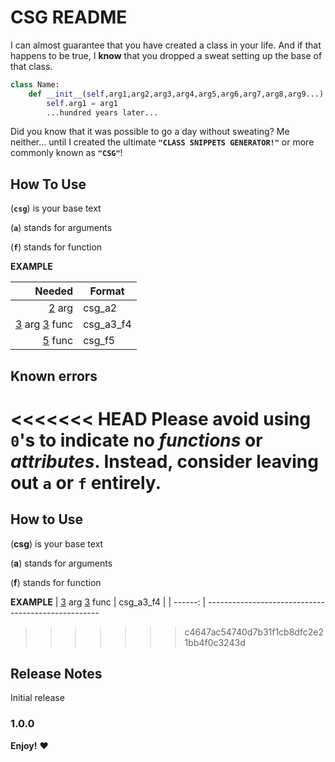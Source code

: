 # CSG README

I can almost guarantee that you have created a class in your life. And if that happens to be true, I **know** that you dropped a sweat setting up the base of that class. 
```python
class Name:
    def __init__(self,arg1,arg2,arg3,arg4,arg5,arg6,arg7,arg8,arg9...):
        self.arg1 = arg1
        ...hundred years later...
```
Did you know that it was possible to go a day without sweating? Me neither... until I created the ultimate **`"CLASS SNIPPETS GENERATOR!"`** or more commonly known as **`"CSG"`**!
## How To Use

(**`csg`**) is your base text 

(**`a`**) stands for arguments

(**`f`**) stands for function

**EXAMPLE**

| Needed |  Format |   
| ------:|---------------------------------------------------   
| <u>2</u> arg |  csg_a2 |
| <u>3</u> arg <u>3</u> func |  csg_a3_f4 |   
| <u>5</u> func |  csg_f5 |   
          
## Known errors

<<<<<<< HEAD
Please avoid using `0`'s to indicate no *functions* or *attributes*. 
Instead, consider leaving out `a` or `f` entirely. 
=======
## How to Use

(**csg**) is your base text 

(**a**) stands for arguments

(**f**) stands for function

**EXAMPLE**
| <u>3</u> arg <u>3</u> func |  csg_a3_f4 |
| ------: | ---------------------------------------------------            
>>>>>>> c4647ac54740d7b31f1cb8dfc2e21bb4f0c3243d

## Release Notes

Initial release

### 1.0.0

**Enjoy!** :heart:
